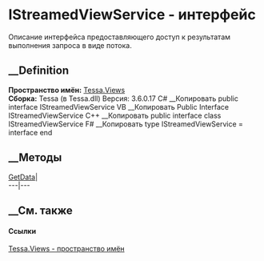 # IStreamedViewService - интерфейс
Описание интерфейса предоставляющего доступ к результатам выполнения запроса в
виде потока.
## __Definition
 **Пространство имён:** [Tessa.Views](N_Tessa_Views.htm)  
 **Сборка:** Tessa (в Tessa.dll) Версия: 3.6.0.17
C# __Копировать
     public interface IStreamedViewService
VB __Копировать
     Public Interface IStreamedViewService
C++ __Копировать
     public interface class IStreamedViewService
F# __Копировать
     type IStreamedViewService = interface end
##  __Методы
[GetData](M_Tessa_Views_IStreamedViewService_GetData.htm)|  
---|---  
## __См. также
#### Ссылки
[Tessa.Views - пространство имён](N_Tessa_Views.htm)

